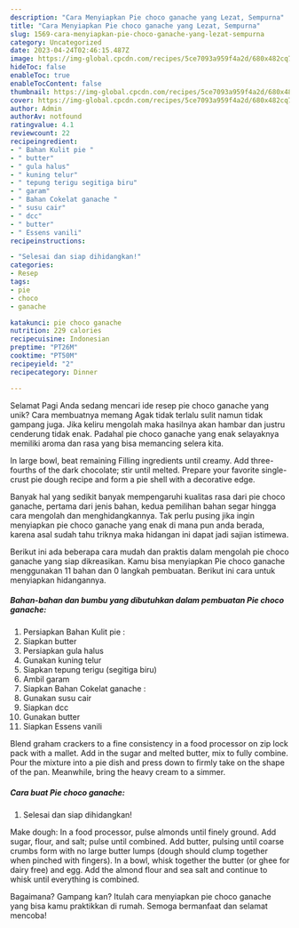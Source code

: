 ```yaml
---
description: "Cara Menyiapkan Pie choco ganache yang Lezat, Sempurna"
title: "Cara Menyiapkan Pie choco ganache yang Lezat, Sempurna"
slug: 1569-cara-menyiapkan-pie-choco-ganache-yang-lezat-sempurna
category: Uncategorized
date: 2023-04-24T02:46:15.487Z
image: https://img-global.cpcdn.com/recipes/5ce7093a959f4a2d/680x482cq70/pie-choco-ganache-foto-resep-utama.jpg
hideToc: false
enableToc: true
enableTocContent: false
thumbnail: https://img-global.cpcdn.com/recipes/5ce7093a959f4a2d/680x482cq70/pie-choco-ganache-foto-resep-utama.jpg
cover: https://img-global.cpcdn.com/recipes/5ce7093a959f4a2d/680x482cq70/pie-choco-ganache-foto-resep-utama.jpg
author: Admin
authorAv: notfound
ratingvalue: 4.1
reviewcount: 22
recipeingredient:
- " Bahan Kulit pie "
- " butter"
- " gula halus"
- " kuning telur"
- " tepung terigu segitiga biru"
- " garam"
- " Bahan Cokelat ganache "
- " susu cair"
- " dcc"
- " butter"
- " Essens vanili"
recipeinstructions:

- "Selesai dan siap dihidangkan!"
categories:
- Resep
tags:
- pie
- choco
- ganache

katakunci: pie choco ganache 
nutrition: 229 calories
recipecuisine: Indonesian
preptime: "PT26M"
cooktime: "PT50M"
recipeyield: "2"
recipecategory: Dinner

---
```



Selamat Pagi Anda sedang mencari ide resep pie choco ganache yang unik? Cara membuatnya memang Agak tidak terlalu sulit namun tidak gampang juga. Jika keliru mengolah maka hasilnya akan hambar dan justru cenderung tidak enak. Padahal pie choco ganache yang enak selayaknya memiliki aroma dan rasa yang bisa memancing selera kita.


In large bowl, beat remaining Filling ingredients until creamy. Add three-fourths of the dark chocolate; stir until melted. Prepare your favorite single-crust pie dough recipe and form a pie shell with a decorative edge.

Banyak hal yang sedikit banyak mempengaruhi kualitas rasa dari pie choco ganache, pertama dari jenis bahan, kedua pemilihan bahan segar hingga cara mengolah dan menghidangkannya. Tak perlu pusing jika ingin menyiapkan pie choco ganache yang enak di mana pun anda berada, karena asal sudah tahu triknya maka hidangan ini dapat jadi sajian istimewa.


Berikut ini ada beberapa cara mudah dan praktis dalam mengolah pie choco ganache yang siap dikreasikan. Kamu bisa menyiapkan Pie choco ganache menggunakan 11 bahan dan 0 langkah pembuatan. Berikut ini cara untuk menyiapkan hidangannya.

<!--inarticleads1-->

##### Bahan-bahan dan bumbu yang dibutuhkan dalam pembuatan Pie choco ganache:

1. Persiapkan  Bahan Kulit pie :
1. Siapkan  butter
1. Persiapkan  gula halus
1. Gunakan  kuning telur
1. Siapkan  tepung terigu (segitiga biru)
1. Ambil  garam
1. Siapkan  Bahan Cokelat ganache :
1. Gunakan  susu cair
1. Siapkan  dcc
1. Gunakan  butter
1. Siapkan  Essens vanili


Blend graham crackers to a fine consistency in a food processor on zip lock pack with a mallet. Add in the sugar and melted butter, mix to fully combine. Pour the mixture into a pie dish and press down to firmly take on the shape of the pan. Meanwhile, bring the heavy cream to a simmer. 

<!--inarticleads2-->

##### Cara buat Pie choco ganache:


1. Selesai dan siap dihidangkan!

Make dough: In a food processor, pulse almonds until finely ground. Add sugar, flour, and salt; pulse until combined. Add butter, pulsing until coarse crumbs form with no large butter lumps (dough should clump together when pinched with fingers). In a bowl, whisk together the butter (or ghee for dairy free) and egg. Add the almond flour and sea salt and continue to whisk until everything is combined. 

Bagaimana? Gampang kan? Itulah cara menyiapkan pie choco ganache yang bisa kamu praktikkan di rumah. Semoga bermanfaat dan selamat mencoba!
